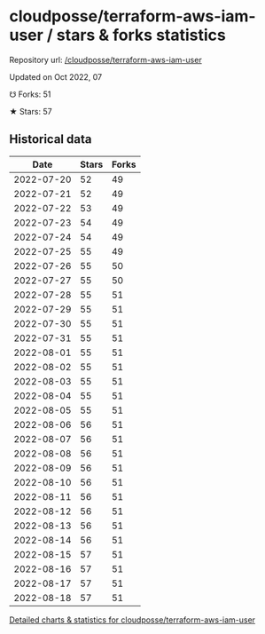 # cloudposse/terraform-aws-iam-user / stars & forks statistics

Repository url: [/cloudposse/terraform-aws-iam-user](https://github.com/cloudposse/terraform-aws-iam-user)

Updated on Oct 2022, 07

☋ Forks: 51

★ Stars: 57

## Historical data
| Date | Stars | Forks |
|------|-------|-------|
| 2022-07-20 | 52 | 49 | 
| 2022-07-21 | 52 | 49 | 
| 2022-07-22 | 53 | 49 | 
| 2022-07-23 | 54 | 49 | 
| 2022-07-24 | 54 | 49 | 
| 2022-07-25 | 55 | 49 | 
| 2022-07-26 | 55 | 50 | 
| 2022-07-27 | 55 | 50 | 
| 2022-07-28 | 55 | 51 | 
| 2022-07-29 | 55 | 51 | 
| 2022-07-30 | 55 | 51 | 
| 2022-07-31 | 55 | 51 | 
| 2022-08-01 | 55 | 51 | 
| 2022-08-02 | 55 | 51 | 
| 2022-08-03 | 55 | 51 | 
| 2022-08-04 | 55 | 51 | 
| 2022-08-05 | 55 | 51 | 
| 2022-08-06 | 56 | 51 | 
| 2022-08-07 | 56 | 51 | 
| 2022-08-08 | 56 | 51 | 
| 2022-08-09 | 56 | 51 | 
| 2022-08-10 | 56 | 51 | 
| 2022-08-11 | 56 | 51 | 
| 2022-08-12 | 56 | 51 | 
| 2022-08-13 | 56 | 51 | 
| 2022-08-14 | 56 | 51 | 
| 2022-08-15 | 57 | 51 | 
| 2022-08-16 | 57 | 51 | 
| 2022-08-17 | 57 | 51 | 
| 2022-08-18 | 57 | 51 | 


[Detailed charts & statistics for cloudposse/terraform-aws-iam-user](https://reviewgithub.com/rep/cloudposse/terraform-aws-iam-user)
